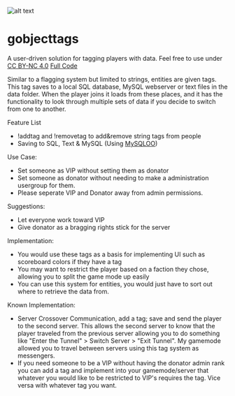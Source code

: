 ![alt text](https://raw.githubusercontent.com/TibbaRrule/gobjecttags/master/gobjecttagslogo.png)

# gobjecttags
A user-driven solution for tagging players with data. Feel free to use under [CC BY-NC 4.0](https://creativecommons.org/licenses/by-nc/4.0/legalcode) [Full Code](https://creativecommons.org/licenses/by-nc/4.0/legalcode)

Similar to a flagging system but limited to strings, entities are given tags. This tag saves to a local SQL database, MySQL webserver or text files in the data folder. When the player joins it loads from these places, and it
has the functionality to look through multiple sets of data if you decide to switch from one to another.

Feature List
- !addtag <user> <flag> and !removetag <user> <flag> to add&remove string tags from people
- Saving to SQL, Text & MySQL (Using [MySQLOO](https://github.com/FredyH/MySQLOO))

Use Case:
- Set someone as VIP without setting them as donator
- Set someone as donator without needing to make a administration usergroup for them.
- Please seperate VIP and Donator away from admin permissions.

Suggestions:
- Let everyone work toward VIP
- Give donator as a bragging rights stick for the server

Implementation:
- You would use these tags as a basis for implementing UI such as scoreboard colors if they have a tag
- You may want to restrict the player based on a faction they chose, allowing you to split the game mode up easily
- You can use this system for entities, you would just have to sort out where to retrieve the data from.

Known Implementation:
- Server Crossover Communication, add a tag; save and send the player to the second server. This allows the second server to know that the player traveled from the previous server
allowing you to do something like "Enter the Tunnel" > Switch Server > "Exit Tunnel". My gamemode allowed you to travel between servers using this tag system as messengers.
- If you need someone to be a VIP without having the donator admin rank you can add a tag and implement into your gamemode/server that whatever you would like to be restricted to VIP's requires
the tag. Vice versa with whatever tag you want.

